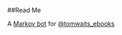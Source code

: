 ##Read Me

A [Markov bot](https://github.com/jsvine/markovify) for [@tomwaits_ebooks](https://twitter.com/tomwaits_ebooks)